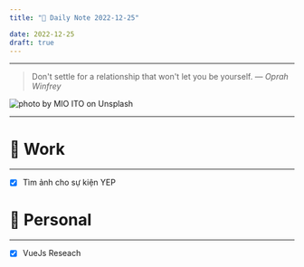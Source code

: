 ```yaml
---
title: "🌱 Daily Note 2022-12-25"

date: 2022-12-25
draft: true
---
```



---

> Don't settle for a relationship that won't let you be yourself.
> — <cite>Oprah Winfrey</cite>

![photo by MIO ITO on Unsplash](https://images.unsplash.com/photo-1578302758063-0ef3e048ca89?crop=entropy&cs=tinysrgb&fm=jpg&ixid=MnwzNjM5Nzd8MHwxfHJhbmRvbXx8fHx8fHx8fDE2NzE5NTMxNjQ&ixlib=rb-4.0.3&q=80&w=500&h=500)

---


# 💼 Work
---
- [x] Tìm ảnh cho sự kiện YEP


# 🌱 Personal
---
- [x] VueJs Reseach 

